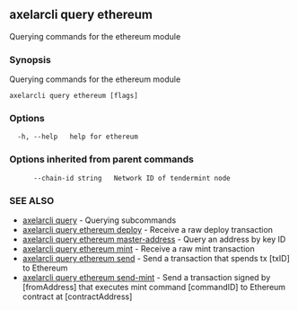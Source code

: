 ## axelarcli query ethereum

Querying commands for the ethereum module

### Synopsis

Querying commands for the ethereum module

```
axelarcli query ethereum [flags]
```

### Options

```
  -h, --help   help for ethereum
```

### Options inherited from parent commands

```
      --chain-id string   Network ID of tendermint node
```

### SEE ALSO

- [axelarcli query](axelarcli_query.md)	 - Querying subcommands
- [axelarcli query ethereum deploy](axelarcli_query_ethereum_deploy.md)	 - Receive a raw deploy transaction
- [axelarcli query ethereum master-address](axelarcli_query_ethereum_master-address.md)	 - Query an address by key ID
- [axelarcli query ethereum mint](axelarcli_query_ethereum_mint.md)	 - Receive a raw mint transaction
- [axelarcli query ethereum send](axelarcli_query_ethereum_send.md)	 - Send a transaction that spends tx \[txID\] to Ethereum
- [axelarcli query ethereum send-mint](axelarcli_query_ethereum_send-mint.md)	 - Send a transaction signed by \[fromAddress\] that executes mint command \[commandID\] to Ethereum contract at \[contractAddress\]
